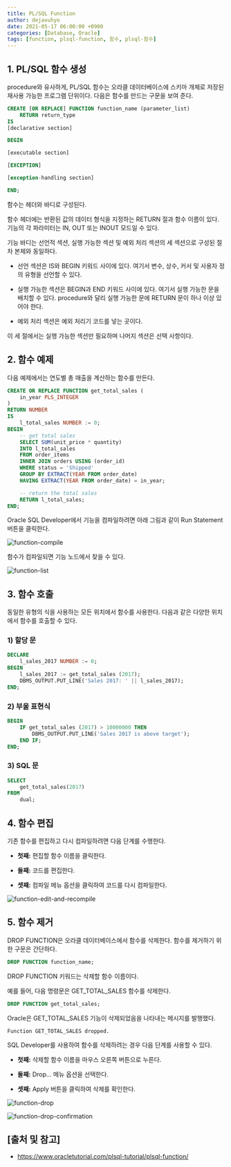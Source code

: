 ```yaml
---
title: PL/SQL Function
author: dejavuhyo
date: 2021-05-17 06:00:00 +0900
categories: [Database, Oracle]
tags: [function, plsql-function, 함수, plsql-함수]
---
```


## 1. PL/SQL 함수 생성
procedure와 유사하게, PL/SQL 함수는 오라클 데이터베이스에 스키마 개체로 저장된 재사용 가능한 프로그램 단위이다. 다음은 함수를 만드는 구문을 보여 준다.

```sql
CREATE [OR REPLACE] FUNCTION function_name (parameter_list)
    RETURN return_type
IS
[declarative section]

BEGIN

[executable section]

[EXCEPTION]

[exception-handling section]

END;
```

함수는 헤더와 바디로 구성된다.

함수 헤더에는 반환된 값의 데이터 형식을 지정하는 RETURN 절과 함수 이름이 있다. 기능의 각 파라미터는 IN, OUT 또는 INOUT 모드일 수 있다.

기능 바디는 선언적 섹션, 실행 가능한 섹션 및 예외 처리 섹션의 세 섹션으로 구성된 절차 본체와 동일하다.

* 선언 섹션은 IS와 BEGIN 키워드 사이에 있다. 여기서 변수, 상수, 커서 및 사용자 정의 유형을 선언할 수 있다.

* 실행 가능한 섹션은 BEGIN과 END 키워드 사이에 있다. 여기서 실행 가능한 문을 배치할 수 있다. procedure와 달리 실행 가능한 문에 RETURN 문이 하나 이상 있어야 한다.

* 예외 처리 섹션은 예외 처리기 코드를 넣는 곳이다.

이 세 절에서는 실행 가능한 섹션만 필요하며 나머지 섹션은 선택 사항이다.

## 2. 함수 예제
다음 예제에서는 연도별 총 매출을 계산하는 함수를 만든다.

```sql
CREATE OR REPLACE FUNCTION get_total_sales (
    in_year PLS_INTEGER
)
RETURN NUMBER
IS
    l_total_sales NUMBER := 0;
BEGIN
    -- get total sales
    SELECT SUM(unit_price * quantity)
    INTO l_total_sales
    FROM order_items
    INNER JOIN orders USING (order_id)
    WHERE status = 'Shipped'
    GROUP BY EXTRACT(YEAR FROM order_date)
    HAVING EXTRACT(YEAR FROM order_date) = in_year;

    -- return the total sales
    RETURN l_total_sales;
END;
```

Oracle SQL Developer에서 기능을 컴파일하려면 아래 그림과 같이 Run Statement 버튼을 클릭한다.

![function-compile](/assets/img/2021-05-17-plsql-function/function-compile.png)

함수가 컴파일되면 기능 노드에서 찾을 수 있다.

![function-list](/assets/img/2021-05-17-plsql-function/function-list.png)

## 3. 함수 호출
동일한 유형의 식을 사용하는 모든 위치에서 함수를 사용한다. 다음과 같은 다양한 위치에서 함수를 호출할 수 있다.

### 1) 할당 문

```sql
DECLARE
    l_sales_2017 NUMBER := 0;
BEGIN
    l_sales_2017 := get_total_sales (2017);
    DBMS_OUTPUT.PUT_LINE('Sales 2017: ' || l_sales_2017);
END;
```

### 2) 부울 표현식

```sql
BEGIN
    IF get_total_sales (2017) > 10000000 THEN
        DBMS_OUTPUT.PUT_LINE('Sales 2017 is above target');
    END IF;
END;
```

### 3) SQL 문

```sql
SELECT
    get_total_sales(2017)
FROM
    dual;
```

## 4. 함수 편집
기존 함수를 편집하고 다시 컴파일하려면 다음 단계를 수행한다.

* **첫째:** 편집할 함수 이름을 클릭한다.

* **둘째:** 코드를 편집한다.

* **셋째:** 컴파일 메뉴 옵션을 클릭하여 코드를 다시 컴파일한다.

![function-edit-and-recompile](/assets/img/2021-05-17-plsql-function/function-edit-and-recompile.png)

## 5. 함수 제거
DROP FUNCTION은 오라클 데이터베이스에서 함수를 삭제한다. 함수를 제거하기 위한 구문은 간단하다.

```sql
DROP FUNCTION function_name;
```

DROP FUNCTION 키워드는 삭제할 함수 이름이다.

예를 들어, 다음 명령문은 GET_TOTAL_SALES 함수를 삭제한다.

```sql
DROP FUNCTION get_total_sales;
```

Oracle은 GET_TOTAL_SALES 기능이 삭제되었음을 나타내는 메시지를 발행했다.

```text
Function GET_TOTAL_SALES dropped.
```

SQL Developer를 사용하여 함수를 삭제하려는 경우 다음 단계를 사용할 수 있다.

* **첫째:** 삭제할 함수 이름을 마우스 오른쪽 버튼으로 누른다.

* **둘째:** Drop… 메뉴 옵션을 선택한다.

* **셋째:** Apply 버튼을 클릭하여 삭제를 확인한다.

![function-drop](/assets/img/2021-05-17-plsql-function/function-drop.png)

![function-drop-confirmation](/assets/img/2021-05-17-plsql-function/function-drop-confirmation.png)

## [출처 및 참고]
* <https://www.oracletutorial.com/plsql-tutorial/plsql-function/>
